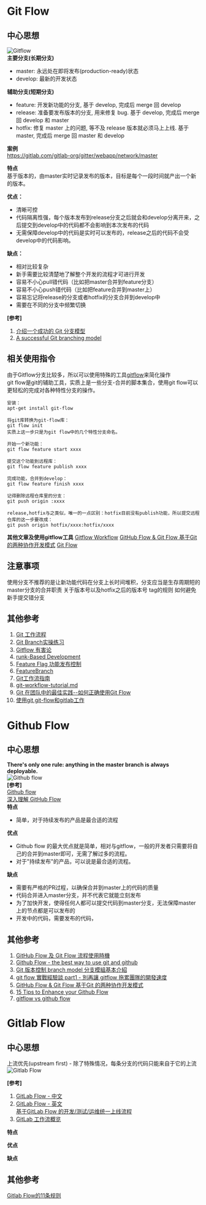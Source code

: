 # Git Flow
## 中心思想
![Gitflow](./images/gitflow.png)  
**主要分支(长期分支)**  
- master: 永远处在即将发布(production-ready)状态
- develop: 最新的开发状态

**辅助分支(短期分支)**    
- feature: 开发新功能的分支, 基于 develop, 完成后 merge 回 develop
- release: 准备要发布版本的分支, 用来修复 bug. 基于 develop, 完成后 merge 回 develop 和 master
- hotfix: 修复 master 上的问题, 等不及 release 版本就必须马上上线. 基于 master, 完成后 merge 回 master 和 develop

**案例**  
https://gitlab.com/gitlab-org/gitter/webapp/network/master

**特点**  
基于版本的，由master实时记录发布的版本，目标是每个一段时间就产出一个新的版本。

**优点：**  
- 清晰可控
- 代码隔离性强，每个版本发布到release分支之后就会和develop分离开来，之后提交到develop中的代码都不会影响到本次发布的代码
- 无需保障develop中的代码是实时可以发布的，release之后的代码不会受develop中的代码影响。

**缺点：**  
- 相对比较复杂
- 新手需要比较清楚地了解整个开发的流程才可进行开发
- 容易不小心pull错代码（比如把master合并到feature分支）
- 容易不小心push错代码（比如把feature合并到master上）
- 容易忘记将release的分支或者hotfix的分支合并到develop中
- 需要在不同的分支中频繁切换

**[参考]**  

1. [介绍一个成功的 Git 分支模型](https://www.oschina.net/translate/a-successful-git-branching-model)
2. [A successful Git branching model](https://nvie.com/posts/a-successful-git-branching-model/)

## 相关使用指令
由于Gitflow分支比较多，所以可以使用特殊的工具[gitflow](https://github.com/nvie/gitflow)来简化操作  
git flow是git的辅助工具，实质上是一些分支-合并的脚本集合，使用git flow可以更轻松的完成对各种特性分支的操作。
```
安装：  
apt-get install git-flow  

将git库转换为git-flow库：  
git flow init  
实质上这一步只是为git flow中的几个特性分支命名。  
  
开始一个新功能：  
git flow feature start xxxx  
  
提交这个功能到远程库：  
git flow feature publish xxxx  
  
完成功能，合并到develop：  
git flow feature finish xxxx  
  
记得删除远程仓库里的分支：  
git push origin :xxxx  
  
release,hotfix与之类似，唯一的一点区别：hotfix目前没有publish功能，所以提交远程仓库的这一步要改成：  
git push origin hotfix/xxxx:hotfix/xxxx  
```
**其他文章及使用gitflow工具**
[Gitflow Workflow](https://www.atlassian.com/git/tutorials/comparing-workflows/gitflow-workflow)
[GitHub Flow & Git Flow 基于Git 的两种协作开发模式](http://www.cnblogs.com/sloong/p/5868292.html)
[Git Flow](https://zhangmengpl.gitbooks.io/gitlab-guide/content/whatisgitflow.html)
## 注意事项
使用分支不推荐的是让新功能代码在分支上长时间堆积，分支应当是生存周期短的
master分支的合并职责
关于版本号以及hotfix之后的版本号
tag的规则
如何避免新手提交错分支

## 其他参考

1. [Git 工作流程](http://www.ruanyifeng.com/blog/2015/12/git-workflow.html)  
2. [Git Branch实操练习](https://learngitbranching.js.org/) 
3. [Gitflow 有害论](http://insights.thoughtworkers.org/gitflow-consider-harmful/)  
4. [runk-Based Development ](https://paulhammant.com/2013/04/05/what-is-trunk-based-development/)  
5. [Feature Flag 功能发布控制](http://blog.jobbole.com/73930/)  
6. [FeatureBranch](https://martinfowler.com/bliki/FeatureBranch.html)  
7. [Git工作流指南](https://segmentfault.com/a/1190000008880416?_ea=1929609)  
8. [git-workflow-tutorial.md](https://github.com/xirong/my-git/blob/master/git-workflow-tutorial.md)  
9. [Git 在团队中的最佳实践--如何正确使用Git Flow](http://www.cnblogs.com/cnblogsfans/p/5075073.html)  
10. [使用git,git-flow和gitlab工作](http://blog.2baxb.me/archives/736)  

# Github Flow
## 中心思想
**There's only one rule: anything in the master branch is always deployable.**  
![Github flow](./images/githubflow.png)  
**[参考]**  
[Github flow](https://guides.github.com/introduction/flow/)  
[深入理解 GitHub Flow](https://blog.csdn.net/qq_35246620/article/details/65636022)  
**特点**  
- 简单，对于持续发布的产品是最合适的流程

**优点**  
- Github flow 的最大优点就是简单，相对与gitflow，一般的开发者只需要将自己的合并到master即可，无需了解过多的流程。
- 对于"持续发布"的产品，可以说是最合适的流程。

**缺点**    
- 需要有严格的PR过程，以确保合并到master上的代码的质量
- 代码合并进入master分支，并不代表它就能立刻发布
- 为了加快开发，使得任何人都可以提交代码到master分支，无法保障master上的节点都是可以发布的
- 开发中的代码，需要发布的代码，

## 其他参考  

1. [GitHub Flow 及 Git Flow 流程使用時機](https://blog.wu-boy.com/2017/12/github-flow-vs-git-flow/)  
2. [Github Flow - the best way to use git and github](https://githubflow.github.io/)  
3. [Git 版本控制 branch model 分支模組基本介紹](https://blog.wu-boy.com/2011/03/git-%E7%89%88%E6%9C%AC%E6%8E%A7%E5%88%B6-branch-model-%E5%88%86%E6%94%AF%E6%A8%A1%E7%B5%84%E5%9F%BA%E6%9C%AC%E4%BB%8B%E7%B4%B9/)  
4. [git flow 實戰經驗談 part1 - 別再讓 gitflow 拖累團隊的開發速度](https://blog.hellojcc.tw/2017/12/14/the-flaw-of-git-flow/)  
5. [GitHub Flow & Git Flow 基于Git 的两种协作开发模式](http://www.cnblogs.com/sloong/p/5868292.html)  
6. [15 Tips to Enhance your Github Flow](https://hackernoon.com/15-tips-to-enhance-your-github-flow-6af7ceb0d8a3)  
7. [gitflow vs github flow](https://lucamezzalira.com/2014/03/10/git-flow-vs-github-flow/)  

# Gitlab Flow
## 中心思想
上流优先(upstream first) - 除了特殊情况，每条分支的代码只能来自于它的上流
![Gitlab Flow](./images/gitlabflow.jpg)

**[参考]**  

1. [GitLab Flow - 中文](http://www.15yan.com/topic/yi-dong-kai-fa-na-dian-shi/6yueHxcgD9Z/)  
2. [GitLab Flow - 英文](https://about.gitlab.com/2014/09/29/gitlab-flow/)  
[基于GitLab Flow 的开发/测试/运维统一上线流程](http://www.fintx.org/20170705-dev-qa-ops-unified-flow-base-on-gitlab-flow.html)  
3. [GitLab 工作流概览](https://www.cnhzz.com/gitlab-%E5%B7%A5%E4%BD%9C%E6%B5%81%E6%A6%82%E8%A7%88/) 
  
**特点**  

**优点**  

**缺点**  

## 其他参考
[Gitlab Flow的11条规则](http://dockone.io/article/2350)
